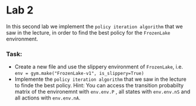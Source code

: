 # Lab 2

In this second lab we implement the `policy iteration algorithm` that we saw in the lecture, in order to find the best policy for the `FrozenLake` environment.

### Task:
- Create a new file and use the slippery environment of `FrozenLake`, i.e. `env = gym.make("FrozenLake-v1", is_slippery=True)`
- Implemente the `policy iteration algorithm` that we saw in the lecture to finde the best policy.
Hint: You can access the transition probabilty matrix of the environemnt with `env.env.P` , all states with `env.env.nS` and all actions with `env.env.nA`.

